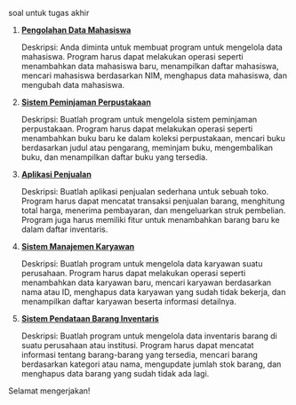 soal untuk tugas akhir

1. [**Pengolahan Data Mahasiswa**](/#Tugas/Tugas%20Kelompok/1.PengolahanDataMahasiswa.md)

   Deskripsi:
   Anda diminta untuk membuat program untuk mengelola data mahasiswa. Program harus dapat melakukan operasi seperti menambahkan data mahasiswa baru, menampilkan daftar mahasiswa, mencari mahasiswa berdasarkan NIM, menghapus data mahasiswa, dan mengubah data mahasiswa.

2. [**Sistem Peminjaman Perpustakaan**](/#Tugas/Tugas%20Kelompok/2.SistemPeminjamanPerpustakaan.md)

   Deskripsi:
   Buatlah program untuk mengelola sistem peminjaman perpustakaan. Program harus dapat melakukan operasi seperti menambahkan buku baru ke dalam koleksi perpustakaan, mencari buku berdasarkan judul atau pengarang, meminjam buku, mengembalikan buku, dan menampilkan daftar buku yang tersedia.

3. [**Aplikasi Penjualan**](/#Tugas/Tugas%20Kelompok/3.AplikasiPenjualan.md)

   Deskripsi:
   Buatlah aplikasi penjualan sederhana untuk sebuah toko. Program harus dapat mencatat transaksi penjualan barang, menghitung total harga, menerima pembayaran, dan mengeluarkan struk pembelian. Program juga harus memiliki fitur untuk menambahkan barang baru ke dalam daftar inventaris.

4. [**Sistem Manajemen Karyawan**](/#Tugas/Tugas%20Kelompok/4.SistemManajemenKaryawan.md)

   Deskripsi:
   Buatlah program untuk mengelola data karyawan suatu perusahaan. Program harus dapat melakukan operasi seperti menambahkan data karyawan baru, mencari karyawan berdasarkan nama atau ID, menghapus data karyawan yang sudah tidak bekerja, dan menampilkan daftar karyawan beserta informasi detailnya.


5. [**Sistem Pendataan Barang Inventaris**](/#Tugas/Tugas%20Kelompok/5.SistemPendataanBarangInventaris.md)

   Deskripsi:
   Buatlah program untuk mengelola data inventaris barang di suatu perusahaan atau institusi. Program harus dapat mencatat informasi tentang barang-barang yang tersedia, mencari barang berdasarkan kategori atau nama, mengupdate jumlah stok barang, dan menghapus data barang yang sudah tidak ada lagi.

 Selamat mengerjakan!